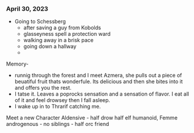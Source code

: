### April 30, 2023
* Going to Schessberg
	* after saving a guy from Kobolds
	* glasseyness spell a protection ward
	* walking away in a brisk pace
	* going down a hallway
	* 
Memory- 
- runnig through the forest and I meet Azmera, she pulls out a piece of beuatiful fruit thats wonderfule. Its delicious and then she bites into it and offers you the rest.
- I tatse it. Leaves a poprocks sensation and a sensation of flavor. I eat all of it and feel drowsey then I fall asleep.
- I wake up in to Thrarif catching me.

Meet a new Character Aldensive
	- half drow half elf humanoid, Femme androgenous
	- no siblings
	- half orc friend
